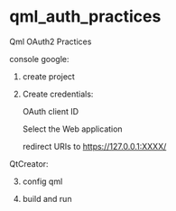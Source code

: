 # qml_auth_practices
Qml OAuth2 Practices

console google:

  1) create project 
  
  2) Create credentials:

      OAuth client ID
      
      Select the Web application
      
      redirect URIs to https://127.0.0.1:XXXX/
      
QtCreator: 

  3) config qml 
  
  4) build and run

